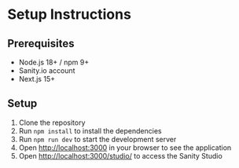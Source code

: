 # Setup Instructions

## Prerequisites

- Node.js 18+ / npm 9+
- Sanity.io account
- Next.js 15+

## Setup

1. Clone the repository
2. Run `npm install` to install the dependencies
3. Run `npm run dev` to start the development server
4. Open [http://localhost:3000](http://localhost:3000) in your browser to see the application
5. Open [http://localhost:3000/studio/](http://localhost:3000/studio/) to access the Sanity Studio
